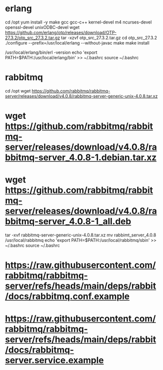 
# erlang
cd /opt
yum install -y make gcc gcc-c++ kernel-devel m4 ncurses-devel openssl-devel unixODBC-devel
wget https://github.com/erlang/otp/releases/download/OTP-27.3.2/otp_src_27.3.2.tar.gz
tar -xzvf otp_src_27.3.2.tar.gz
cd otp_src_27.3.2
./configure --prefix=/usr/local/erlang --without-javac
make 
make install

/usr/local/erlang/bin/erl -version
echo 'export PATH=$PATH:/usr/local/erlang/bin' >> ~/.bashrc
source ~/.bashrc


# rabbitmq
cd /opt
wget https://github.com/rabbitmq/rabbitmq-server/releases/download/v4.0.8/rabbitmq-server-generic-unix-4.0.8.tar.xz
# wget https://github.com/rabbitmq/rabbitmq-server/releases/download/v4.0.8/rabbitmq-server_4.0.8-1.debian.tar.xz
# wget https://github.com/rabbitmq/rabbitmq-server/releases/download/v4.0.8/rabbitmq-server_4.0.8-1_all.deb
tar -xvf rabbitmq-server-generic-unix-4.0.8.tar.xz
mv rabbimt_server_4.0.8 /usr/local/rabbitmq
echo 'export PATH=$PATH:/usr/local/rabbitmq/sbin' >> ~/.bashrc
source ~/.bashrc


# https://raw.githubusercontent.com/rabbitmq/rabbitmq-server/refs/heads/main/deps/rabbit/docs/rabbitmq.conf.example
# https://raw.githubusercontent.com/rabbitmq/rabbitmq-server/refs/heads/main/deps/rabbit/docs/rabbitmq-server.service.example
